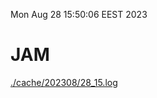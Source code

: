 Mon Aug 28 15:50:06 EEST 2023
# JAM
<a href='./cache/202308/28_15.log'>./cache/202308/28_15.log</a>
